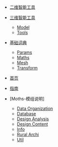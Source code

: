 * [二维智能工具]()

* [三维智能工具]()
    * [Model](./Markdown/SPITool_Model.md)
    * [Tools](./Markdown/SPITool_Toos.md)

* [基础词典]()
    * [Params](./Markdown\Params.md)
    * [Maths](./Markdown\Maths.md)
    * [Mesh](./Markdown\Mesh.md)
    * [Transform](./Markdown\transform.md)
    
* [首页]()
* [指南]()
* [Moths-模组说明]
    * [Data Organization](./Markdown/SPITool_Model.md)
    * [Database](./markdown/Database.md)
    * [Design Analysis](./markdown/Design_Analysis.md)
    * [Design Content](./markdown/Design_Content.md)
    * [Info](./markdown/Info.md)
    * [Rural Archi](./markdown/Rural_Archi.md)
    * [Util](./markdown/Util.md)
